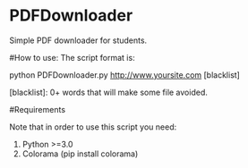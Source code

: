 # PDFDownloader
Simple PDF downloader for students.

#How to use:
The script format is:

python PDFDownloader.py http://www.yoursite.com [blacklist]

[blacklist]: 0+ words that will make some file avoided.


#Requirements 

Note that in order to use this script you need:
1) Python >=3.0
2) Colorama (pip install colorama)
